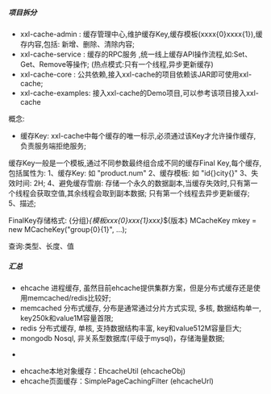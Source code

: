 
##### 项目拆分
- xxl-cache-admin   : 缓存管理中心,维护缓存Key,缓存模板(xxxx{0}xxxx{1}),缓存内容,包括: 新增、删除、清除内容;
- xxl-cache-service : 缓存的RPC服务 ,统一线上缓存API操作流程,如:Set、Get、Remove等操作; (热点模式:只有一个线程,异步更新缓存)
- xxl-cache-core    : 公共依赖,接入xxl-cache的项目依赖该JAR即可使用xxl-cache;
- xxl-cache-examples: 接入xxl-cache的Demo项目,可以参考该项目接入xxl-cache

概念:
- 缓存Key: xxl-cache中每个缓存的唯一标示,必须通过该Key才允许操作缓存,负责服务端拒绝服务;

缓存Key一般是一个模板,通过不同参数最终组合成不同的缓存Final Key,每个缓存,包括属性为:
1、缓存Key: 如 "product.num"
2、缓存模板: 如 "id{}city{}"
3、失效时间: 2H;
4、避免缓存雪崩: 存储一个永久的数据副本,当缓存失效时,只有第一个线程会获取空值,其余线程会取到副本数据; 只有第一个线程去异步更新缓存;
5、描述;

FinalKey存储格式: {分组}_{模板xxx{0}xxx{1}xxx}_${版本}
MCacheKey mkey = new MCacheKey("group{0}{1}", ...);



查询:类型、长度、值

##### 汇总
 * ehcache 进程缓存, 虽然目前ehcache提供集群方案，但是分布式缓存还是使用memcached/redis比较好;
 * memcached 分布式缓存, 分布是通常通过分片方式实现, 多核, 数据结构单一, key250k和value1M容量首限;
 * redis 分布式缓存, 单核, 支持数据结构丰富, key和value512M容量巨大;
 * mongodb Nosql, 非关系型数据库(平级于mysql)，存储海量数据;
 * <p/>
 * ehcache本地对象缓存：EhcacheUtil (ehcacheObj)
 * ehcache页面缓存：SimplePageCachingFilter (ehcacheUrl)